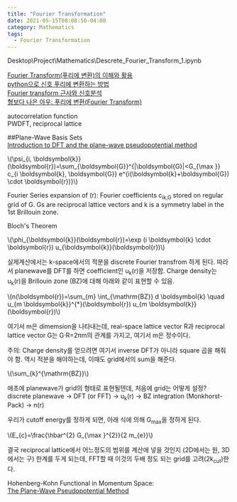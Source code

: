 ```yaml
---
title: "Fourier Transformation"
date: 2021-05-15T08:08:50-04:00
category: Mathematics
tags:
  - Fourier Transformation
---
```


Desktop\Project\Mathematics\Descrete_Fourier_Transform_1.ipynb  

[Fourier Transform(푸리에 변환)의 이해와 활용](https://darkpgmr.tistory.com/171)  
[python으로 신호 푸리에 변환하는 방법](https://ballentain.tistory.com/3)  
[Fourier transform 근사와 신호분석](https://wikidocs.net/14635)  
[형보다 나은 아우: 푸리에 변환(Fourier Transform)](https://ghebook.blogspot.com/2012/08/fourier-transform.html)  


autocorrelation function  
PWDFT, reciprocal lattice  


##Plane-Wave Basis Sets  
[Introduction to DFT and the plane-wave pseudopotential method](https://www.archer.ac.uk/training/course-material/2014/04/PMMP_UCL/Slides/castep_1.pdf)  
<p><span class="math inline">\(\psi_{i, \boldsymbol{k}}(\boldsymbol{r})=\sum_{\boldsymbol{G}}^{|\boldsymbol{G}|&lt;G_{\max }} c_{i \boldsymbol{k}, \boldsymbol{G}} e^{i(\boldsymbol{k}+\boldsymbol{G}) \cdot \boldsymbol{r})}\)</span></p>  
Fourier Series expansion of (r): Fourier coefficients c<sub>ik,G</sub> stored on regular grid of G.  
Gs are reciprocal lattice vectors and k is a symmetry label in the 1st Brillouin zone.

Bloch's Theorem  
<p><span class="math inline">\(\phi_{\boldsymbol{k}}(\boldsymbol{r})=\exp (i \boldsymbol{k} \cdot \boldsymbol{r}) u_{\boldsymbol{k}}(\boldsymbol{r})\)</span></p>  
실제계산에서는 k-space에서의 적분을 discrete Fourier transfrom 하게 된다. 따라서 planewave를 DFT를 하면 coefficient인 u<sub>k</sub>(r)을 저장함.  
Charge density는 u<sub>k</sub>(r)을 Brillouin zone (BZ)에 대해 아래와 같이 표현할 수 있음.  
<p><span class="math inline">\(n(\boldsymbol{r})=\sum_{m} \int_{\mathrm{BZ}} d \boldsymbol{k} \quad u_{m \boldsymbol{k}}^{*}(\boldsymbol{r}) u_{m \boldsymbol{k}}(\boldsymbol{r})\)</span></p>  
여기서 m은 dimemsion을 나타내는데, real-space lattice vector R과 reciprocal lattice vector G는 G·R=2πm의 관계를 가지고, 여기서 m은 정수이다.


주의: Charge density를 얻으려면 여기서 inverse DFT가 아니라 square 곱을 해줘야 함. 역시 적분을 해야하는데, 이때도 grid에서의 sum을 해준다. 
<p><span class="math inline">\(\sum_{k}^{\mathrm{BZ}}\)</span></p>
애초에 planewave가 grid의 형태로 표현될텐데, 처음에 grid는 어떻게 설정?  
discrete planewave -> DFT (or FFT) -> u<sub>k</sub>(r) -> BZ integration (Monkhorst-Pack) -> n(r)  

우리가 cutoff energy를 정하게 되면, 아래 식에 의해 G<sub>max</sub>을 정하게 된다.  
<p><span class="math inline">\(E_{c}=\frac{\hbar^{2} G_{\max }^{2}}{2 m_{e}}\)</span></p>  
결국 reciprocal lattice에서 어느정도의 범위를 계산에 넣을 것인지 (2D에서는 원, 3D에서는 구) 한계를 두게 되는데, FFT할 때 이것의 두배 정도 되는 grid를 고려(2k<sub>cut</sub>)한다.




Hohenberg-Kohn Functional in Momentum Space:  
[The Plane-Wave Pseudopotential Method](https://th.fhi-berlin.mpg.de/th/Meetings/FHImd2001/pehlke1.pdf)

